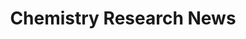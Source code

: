 ---
# Page title
title: Chemistry Research News
# Page type - we want a landing page (such as a homepage)
type: landing

# Your landing page sections - add as many different content blocks as you like
sections:
  - block: collection
    content:
      title: Chemistry Research News
      text: "Newest Insights in Organic Chemistry, Medicinal Chemistry and Research Topics. Find out what I find interesting presented in small snippets."
      page_type: post
      filters:
        tag: research
        exclude_featured: false
    design:
      # Choose a layout view
      view: article-grid
---